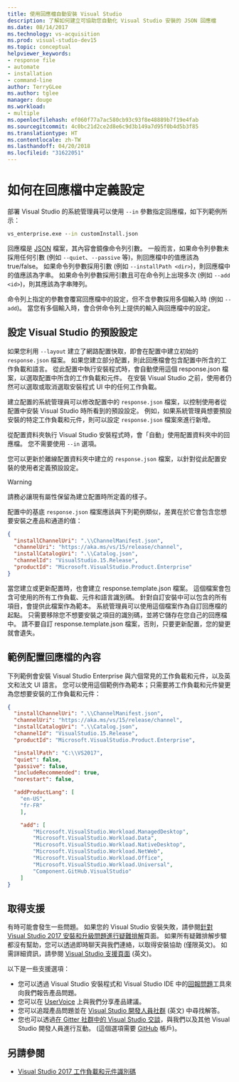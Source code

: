 ```yaml
---
title: 使用回應檔自動安裝 Visual Studio
description: 了解如何建立可協助您自動化 Visual Studio 安裝的 JSON 回應檔
ms.date: 08/14/2017
ms.technology: vs-acquisition
ms.prod: visual-studio-dev15
ms.topic: conceptual
helpviewer_keywords:
- response file
- automate
- installation
- command-line
author: TerryGLee
ms.author: tglee
manager: douge
ms.workload:
- multiple
ms.openlocfilehash: ef060f77a7ac580cb93c93f8e48889b7f19e4fab
ms.sourcegitcommit: 4c0bc21d2ce2d8e6c9d3b149a7d95f0b4d5b3f85
ms.translationtype: HT
ms.contentlocale: zh-TW
ms.lasthandoff: 04/20/2018
ms.locfileid: "31622051"
---
```

# <a name="how-to-define-settings-in-a-response-file"></a>如何在回應檔中定義設定

部署 Visual Studio 的系統管理員可以使用 `--in` 參數指定回應檔，如下列範例所示：

```cmd
vs_enterprise.exe --in customInstall.json
```

回應檔是 [JSON](http://json-schema.org/) 檔案，其內容會鏡像命令列引數。  一般而言，如果命令列參數未採用任何引數 (例如 `--quiet`、`--passive` 等)，則回應檔中的值應該為 true/false。  如果命令列參數採用引數 (例如 `--installPath <dir>`)，則回應檔中的值應該為字串。  如果命令列參數採用引數且可在命令列上出現多次 (例如 `--add <id>`)，則其應該為字串陣列。

命令列上指定的參數會覆寫回應檔中的設定，但不含參數採用多個輸入時 (例如 `--add`)。 當您有多個輸入時，會合併命令列上提供的輸入與回應檔中的設定。

## <a name="setting-a-default-configuration-for-visual-studio"></a>設定 Visual Studio 的預設設定

如果您利用 `--layout` 建立了網路配置快取，即會在配置中建立初始的 `response.json` 檔案。 如果您建立部分配置，則此回應檔會包含配置中所含的工作負載和語言。  從此配置中執行安裝程式時，會自動使用這個 response.json 檔案，以選取配置中所含的工作負載和元件。  在安裝 Visual Studio 之前，使用者仍然可以選取或取消選取安裝程式 UI 中的任何工作負載。

建立配置的系統管理員可以修改配置中的 `response.json` 檔案，以控制使用者從配置中安裝 Visual Studio 時所看到的預設設定。  例如，如果系統管理員想要預設安裝的特定工作負載和元件，則可以設定 `response.json` 檔案來進行新增。

從配置資料夾執行 Visual Studio 安裝程式時，會「自動」使用配置資料夾中的回應檔。  您不需要使用 `--in` 選項。

您可以更新於離線配置資料夾中建立的 `response.json` 檔案，以針對從此配置安裝的使用者定義預設設定。

> [!WARNING]
> 請務必讓現有屬性保留為建立配置時所定義的樣子。

配置中的基底 `response.json` 檔案應該與下列範例類似，差異在於它會包含您想要安裝之產品和通道的值：

```json
{
  "installChannelUri": ".\\ChannelManifest.json",
  "channelUri": "https://aka.ms/vs/15/release/channel",
  "installCatalogUri": ".\\Catalog.json",
  "channelId": "VisualStudio.15.Release",
  "productId": "Microsoft.VisualStudio.Product.Enterprise"
}
```

當您建立或更新配置時，也會建立 response.template.json 檔案。  這個檔案會包含可使用的所有工作負載、元件和語言識別碼。  針對自訂安裝中可以包含的所有項目，會提供此檔案作為範本。  系統管理員可以使用這個檔案作為自訂回應檔的起點。  只需要移除您不想要安裝之項目的識別碼，並將它儲存在您自己的回應檔中。  請不要自訂 response.template.json 檔案，否則，只要更新配置，您的變更就會遺失。

## <a name="example-layout-response-file-content"></a>範例配置回應檔的內容

下列範例會安裝 Visual Studio Enterprise 與六個常見的工作負載和元件，以及英文和法文 UI 語言。 您可以使用這個範例作為範本；只需要將工作負載和元件變更為您想要安裝的工作負載和元件：

```json
{
  "installChannelUri": ".\\ChannelManifest.json",
  "channelUri": "https://aka.ms/vs/15/release/channel",
  "installCatalogUri": ".\\Catalog.json",
  "channelId": "VisualStudio.15.Release",
  "productId": "Microsoft.VisualStudio.Product.Enterprise",

  "installPath": "C:\\VS2017",
  "quiet": false,
  "passive": false,
  "includeRecommended": true,
  "norestart": false,

  "addProductLang": [
    "en-US",
    "fr-FR"
    ],

    "add": [
        "Microsoft.VisualStudio.Workload.ManagedDesktop",
        "Microsoft.VisualStudio.Workload.Data",
        "Microsoft.VisualStudio.Workload.NativeDesktop",
        "Microsoft.VisualStudio.Workload.NetWeb",
        "Microsoft.VisualStudio.Workload.Office",
        "Microsoft.VisualStudio.Workload.Universal",
        "Component.GitHub.VisualStudio"
    ]
}
```

## <a name="get-support"></a>取得支援

有時可能會發生一些問題。 如果您的 Visual Studio 安裝失敗，請參閱[針對 Visual Studio 2017 安裝和升級問題進行疑難排解](troubleshooting-installation-issues.md)頁面。 如果所有疑難排解步驟都沒有幫助，您可以透過即時聊天與我們連絡，以取得安裝協助 (僅限英文)。 如需詳細資訊，請參閱 [Visual Studio 支援頁面](https://www.visualstudio.com/vs/support/#talktous) \(英文\)。

以下是一些支援選項：

* 您可以透過 Visual Studio 安裝程式和 Visual Studio IDE 中的[回報問題](../ide/how-to-report-a-problem-with-visual-studio-2017.md)工具來向我們報告產品問題。
* 您可以在 [UserVoice](https://visualstudio.uservoice.com/forums/121579) 上與我們分享產品建議。
* 您可以追蹤產品問題並在 [Visual Studio 開發人員社群](https://developercommunity.visualstudio.com/) \(英文\) 中尋找解答。
* 您也可以透過[在 Gitter 社群中的 Visual Studio 交談](https://gitter.im/Microsoft/VisualStudio)，與我們以及其他 Visual Studio 開發人員進行互動。 (這個選項需要 [GitHub](https://github.com/) 帳戶)。

## <a name="see-also"></a>另請參閱

* [Visual Studio 2017 工作負載和元件識別碼](workload-and-component-ids.md)
